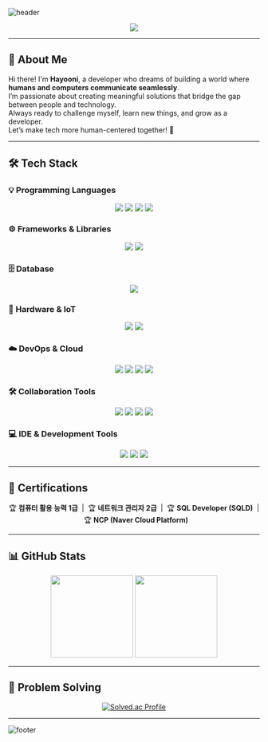 <!-- Header Banner -->
![header](https://capsule-render.vercel.app/api?type=waving&color=gradient&height=250&section=header&text=Welcome%20to%20Hayooni%27s%20GitHub!&fontSize=50&fontAlignY=40&desc=Passionate%20SW%20Developer&descAlignY=70&fontColor=FFFFFF&customColorList=14)

<div align="center">
  <!-- Typing Animation -->
  <img src="https://readme-typing-svg.herokuapp.com?font=Dancing+Script&size=32&duration=3500&color=F7A8B8&center=true&vCenter=true&lines=Hello+World!;Welcome+to+Hayooni's+GitHub!;I'm+a+passionate+SW+developer!+💻" />
</div>

---

## 👋 About Me  

Hi there! I'm **Hayooni**, a developer who dreams of building a world where **humans and computers communicate seamlessly**.  
I’m passionate about creating meaningful solutions that bridge the gap between people and technology.  
Always ready to challenge myself, learn new things, and grow as a developer.  
Let’s make tech more human-centered together! 🚀

---

## 🛠️ Tech Stack  

### 💡 Programming Languages
<div align="center">
  <img src="https://img.shields.io/badge/C-00599C?style=for-the-badge&logo=c&logoColor=white" />
  <img src="https://img.shields.io/badge/Python-F2ACB9?style=for-the-badge&logo=python&logoColor=white" />
  <img src="https://img.shields.io/badge/Java-FF7800?style=for-the-badge&logo=openjdk&logoColor=white" />
  <img src="https://img.shields.io/badge/JavaScript-FFB84C?style=for-the-badge&logo=javascript&logoColor=black" />
</div>

### ⚙️ Frameworks & Libraries
<div align="center">
  <img src="https://img.shields.io/badge/React-FCD1D1?style=for-the-badge&logo=react&logoColor=black" />
  <img src="https://img.shields.io/badge/Spring-ABD9FF?style=for-the-badge&logo=spring&logoColor=white" />
</div>

### 🗄️ Database
<div align="center">
  <img src="https://img.shields.io/badge/MySQL-F6D6AD?style=for-the-badge&logo=mysql&logoColor=white" />
</div>

### 🔌 Hardware & IoT
<div align="center">
  <img src="https://img.shields.io/badge/Raspberry%20Pi-C51A4A?style=for-the-badge&logo=raspberrypi&logoColor=white" />
  <img src="https://img.shields.io/badge/Arduino-00979D?style=for-the-badge&logo=arduino&logoColor=white" />
</div>

### ☁️ DevOps & Cloud
<div align="center">
  <img src="https://img.shields.io/badge/Git-FBCEB1?style=for-the-badge&logo=git&logoColor=white" />
  <img src="https://img.shields.io/badge/Docker-F4A3C3?style=for-the-badge&logo=docker&logoColor=white" />
  <img src="https://img.shields.io/badge/Jenkins-CC99C9?style=for-the-badge&logo=jenkins&logoColor=white" />
  <img src="https://img.shields.io/badge/Naver%20Cloud-A4DE02?style=for-the-badge&logo=ncloud&logoColor=white" />
</div>

### 🛠️ Collaboration Tools
<div align="center">
  <img src="https://img.shields.io/badge/Jira-0052CC?style=for-the-badge&logo=jira&logoColor=white" />
  <img src="https://img.shields.io/badge/Trello-0079BF?style=for-the-badge&logo=trello&logoColor=white" />
  <img src="https://img.shields.io/badge/Swagger-85EA2D?style=for-the-badge&logo=swagger&logoColor=black" />
  <img src="https://img.shields.io/badge/Figma-F24E1E?style=for-the-badge&logo=figma&logoColor=white" />
</div>

### 💻 IDE & Development Tools
<div align="center">
  <img src="https://img.shields.io/badge/VS%20Code-99DDCC?style=for-the-badge&logo=visualstudiocode&logoColor=white" />
  <img src="https://img.shields.io/badge/Android%20Studio-3DDC84?style=for-the-badge&logo=android-studio&logoColor=white" />
  <img src="https://img.shields.io/badge/IntelliJ%20IDEA-000000?style=for-the-badge&logo=intellijidea&logoColor=white" />
</div>

---

## 📜 Certifications  

<div align="center">
  🏆 <strong>컴퓨터 활용 능력 1급</strong> &nbsp;|&nbsp; 🏆 <strong>네트워크 관리자 2급</strong> &nbsp;|&nbsp; 🏆 <strong>SQL Developer (SQLD)</strong> &nbsp;|&nbsp; 🏆 <strong>NCP (Naver Cloud Platform)</strong>
</div>

---

## 📊 GitHub Stats  

<div align="center">
  <img src="https://github-readme-stats.vercel.app/api?username=hayooniiiiii&show_icons=true&theme=radical" height="165" />
  <img src="https://github-readme-stats.vercel.app/api/top-langs/?username=hayooniiiiii&layout=compact&theme=radical" height="165" />
</div>

---

## 🏅 Problem Solving  

<div align="center">
  <a href="https://solved.ac/rkdgkdbs01/">
    <img src="http://mazassumnida.wtf/api/v2/generate_badge?boj=rkdgkdbs01" alt="Solved.ac Profile" />
  </a>
</div>

---

<!-- Footer Banner -->
![footer](https://capsule-render.vercel.app/api?type=waving&color=gradient&height=150&section=footer&customColorList=14)
